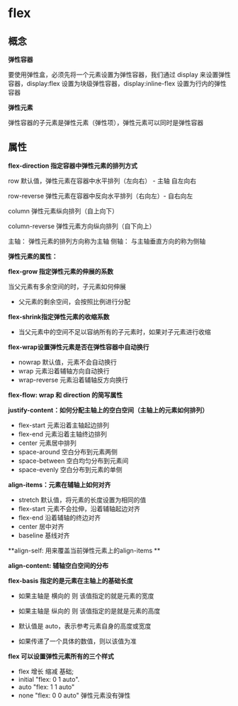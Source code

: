 # flex

## 概念

**弹性容器**

要使用弹性盒，必须先将一个元素设置为弹性容器，我们通过 display 来设置弹性容器，display:flex  设置为块级弹性容器，display:inline-flex 设置为行内的弹性容器

**弹性元素**

弹性容器的子元素是弹性元素（弹性项），弹性元素可以同时是弹性容器

## 属性

**flex-direction 指定容器中弹性元素的排列方式**

row 默认值，弹性元素在容器中水平排列（左向右） - 主轴 自左向右

row-reverse 弹性元素在容器中反向水平排列（右向左）- 自右向左

column 弹性元素纵向排列（自上向下）

column-reverse 弹性元素方向纵向排列（自下向上）

主轴：
          弹性元素的排列方向称为主轴
 侧轴：
           与主轴垂直方向的称为侧轴

**弹性元素的属性：**

**flex-grow 指定弹性元素的伸展的系数**

当父元素有多余空间的时，子元素如何伸展

- 父元素的剩余空间，会按照比例进行分配

**flex-shrink指定弹性元素的收缩系数**

- 当父元素中的空间不足以容纳所有的子元素时，如果对子元素进行收缩

**flex-wrap设置弹性元素是否在弹性容器中自动换行**

- nowrap 默认值，元素不会自动换行
- wrap 元素沿着辅轴方向自动换行
-  wrap-reverse 元素沿着辅轴反方向换行

**flex-flow: wrap 和 direction 的简写属性**

**justify-content：如何分配主轴上的空白空间（主轴上的元素如何排列）**

- flex-start 元素沿着主轴起边排列
- flex-end 元素沿着主轴终边排列
- center 元素居中排列
- space-around 空白分布到元素两侧
- space-between 空白均匀分布到元素间
- space-evenly 空白分布到元素的单侧

**align-items：元素在辅轴上如何对齐**

- stretch 默认值，将元素的长度设置为相同的值
- flex-start 元素不会拉伸，沿着辅轴起边对齐
- flex-end 沿着辅轴的终边对齐
- center 居中对齐
-  baseline 基线对齐

**align-self: 用来覆盖当前弹性元素上的align-items **

**align-content: 辅轴空白空间的分布**

**flex-basis 指定的是元素在主轴上的基础长度**

- 如果主轴是 横向的 则 该值指定的就是元素的宽度
- 如果主轴是 纵向的 则 该值指定的是就是元素的高度
- 默认值是 auto，表示参考元素自身的高度或宽度

-  如果传递了一个具体的数值，则以该值为准

 **flex 可以设置弹性元素所有的三个样式**

- flex 增长 缩减 基础;
- initial "flex: 0 1 auto".
- auto  "flex: 1 1 auto"
- none "flex: 0 0 auto" 弹性元素没有弹性